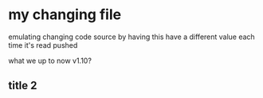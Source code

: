 # my changing file

emulating changing code source by having this have a different value each time it's read pushed

what we up to now v1.10?

## title 2

